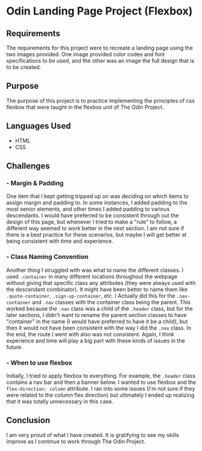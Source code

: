 # Odin Landing Page Project (Flexbox)

## Requirements
The requirements for this project were to recreate a landing page using the two images provided. One image provided color codes and font specifications to be used, and the other was an image the full design that is to be created.


## Purpose
The purpose of this project is to practice implementing the principles of css flexbox that were taught in the flexbox unit of The Odin Project.

## Languages Used
- HTML
- CSS


## Challenges
### - Margin & Padding

One item that I kept getting tripped up on was deciding on which items to assign margin and padding to. In some instances, I added padding to the most senior elements, and other times I added padding to various descendants. I would have preferred to be consistent through out the design of this page, but whenever I tried to make a "rule" to follow, a different way seemed to work better in the next section. I am not sure if there is a best practice for these scenarios, but maybe I will get better at being consistent with time and experience.

### - Class Naming Convention

Another thing I struggled with was what to name the different classes. I used `.container` in many different locations throughout the webpage without giving that specific class any attributes (they were always used with the descendant combinator). It might have been better to name them like `.quote-container`, `.sign-up-container`, etc. I Actually did this for the `.nav-container` and `.nav` classes with the container class being the parent. This worked because the `.nav` class was a child of the `.header` class, but for the later sections, I didn't want to rename the parent section classes to have "container" in the name (I would have preferred to have it be a child), but then it would not have been consistent with the way I did the `.nav` class. In the end, the route I went with also was not consistent. Again, I think experience and time will play a big part with these kinds of issues in the future.

### - When to use flexbox
Initially, I tried to apply flexbox to everything. For example, the `.header` class contains a nav bar and then a banner below. I wanted to use flexbox and the `flex-direction: column` attribute. I ran into some issues (I'm not sure if they were related to the column flex direction) but ultimately I ended up realizing that it was totally unnecessary in this case.

## Conclusion
I am very proud of what I have created. It is gratifying to see my skills improve as I continue to work through The Odin Project.